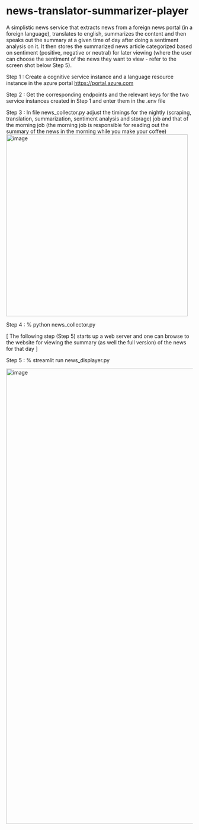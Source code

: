 # news-translator-summarizer-player
A simplistic news service that extracts news from a foreign news portal (in a foreign language), translates to english, summarizes the content and then speaks out the summary at a given time of day after doing a sentiment analysis on it. It then stores the summarized news article categorized based on sentiment (positive, negative or neutral) for later viewing (where the user can choose the sentiment of the news they want to view - refer to the screen shot below Step 5). 

Step 1 :
    Create a cognitive service instance and a language resource instance in the azure portal
        https://portal.azure.com
        
Step 2 :
    Get the corresponding endpoints and the relevant keys for the two service instances created in Step 1 and enter them in the .env file 

Step 3 :
    In file news_collector.py adjust the timings for the nightly (scraping, translation, summarization, sentiment analysis and storage) job and that of the morning job (the morning job is responsible for reading out the summary of the news in the morning while you make your coffee)
    <img width="490" alt="image" src="https://github.com/mtc9517/news-translator-summarizer-player/assets/10408445/e98f0b40-6ff9-4bdf-bceb-9153d3e05e57">

Step 4 :
    % python news_collector.py

[ The following step (Step 5) starts up a web server and one can browse to the website for viewing the summary (as well the full version) of the news for that day ]

Step 5 :
    % streamlit run news_displayer.py

<img width="1227" alt="image" src="https://github.com/mtc9517/news-translator-summarizer-player/assets/10408445/68ee6e86-b617-4775-ab61-ff0a71e8f83a">
